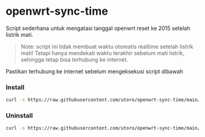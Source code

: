 # openwrt-sync-time
Script sederhana untuk mengatasi tanggal openwrt reset ke 2015 setelah listrik mati.

> Note: script ini tidak membuat waktu otomatis realtime setelah listrik mati! Tetapi hanya mendekati waktu terakhir sebelum mati listrik, sehingga tetap bisa terhubung ke internet.

Pastikan terhubung ke internet sebelum mengeksekusi script dibawah
### Install

```bash
curl -s https://raw.githubusercontent.com/utoro/openwrt-sync-time/main/sync-time | bash -s install
```

### Uninstall

```bash
curl -s https://raw.githubusercontent.com/utoro/openwrt-sync-time/main/sync-time | bash -s uninstall
```
